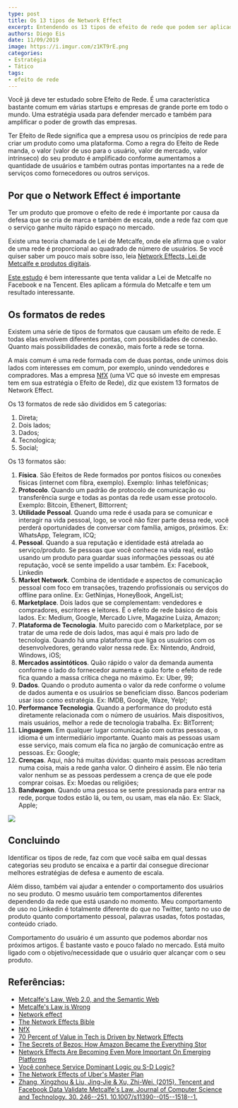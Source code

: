```yaml
---
type: post
title: Os 13 tipos de Network Effect
excerpt: Entendendo os 13 tipos de efeito de rede que podem ser aplicados no seu produto
authors: Diego Eis
date: 11/09/2019
image: https://i.imgur.com/z1KT9rE.png
categories:
- Estratégia
- Tático
tags: 
- efeito de rede
---
```



Você já deve ter estudado sobre Efeito de Rede. É uma característica
bastante comum em várias startups e empresas de grande porte em todo o
mundo. Uma estratégia usada para defender mercado e também para
amplificar o poder de growth das empresas.

Ter Efeito de Rede significa que a empresa usou os princípios de rede
para criar um produto como uma plataforma. Como a regra do Efeito de
Rede manda, o valor (valor de uso para o usuário, valor de mercado,
valor intrínseco) do seu produto é amplificado conforme aumentamos a
quantidade de usuários e também outras pontas importantes na a rede de
serviços como fornecedores ou outros serviços.

Por que o Network Effect é importante
-------------------------------------

Ter um produto que promove o efeito de rede é importante por causa da
defesa que se cria de marca e também de escala, onde a rede faz com que
o serviço ganhe muito rápido espaço no mercado.

Existe uma teoria chamada de Lei de Metcalfe, onde ele afirma que o
valor de uma rede é proporcional ao quadrado de número de usuários. Se
você quiser saber um pouco mais sobre isso, leia [Network Effects, Lei de Metcalfe e produtos digitais](https://diegoeis.com/network-effects-lei-de-metcalfe-e-produtos-digitais/).

[Este estudo](https://www.researchgate.net/publication/273895436_Tencent_and_Facebook_Data_Validate_Metcalfe's_Law)
é bem interessante que tenta validar a Lei de Metcalfe no Facebook e na
Tencent. Eles aplicam a fórmula do Metcalfe e tem um resultado
interessante.

Os formatos de redes
--------------------

Existem uma série de tipos de formatos que causam um efeito de rede. E
todas elas envolvem diferentes pontas, com possibilidades de conexão.
Quanto mais possibilidades de conexão, mais forte a rede se torna.

A mais comum é uma rede formada com de duas pontas, onde unimos dois
lados com interesses em comum, por exemplo, unindo vendedores e
compradores. Mas a empresa [NfX](https://www.nfx.com/) (uma VC que só
investe em empresas tem em sua estratégia o Efeito de Rede), diz que
existem 13 formatos de Network Effect.

Os 13 formatos de rede são divididos em 5 categorias:

1. Direta;
2. Dois lados;
3. Dados;
4. Tecnologica;
5. Social;

Os 13 formatos são:

1. **Física**. São Efeitos de Rede formados por pontos físicos ou conexões físicas (internet com fibra, exemplo). Exemplo: linhas telefônicas;
2. **Protocolo**. Quando um padrão de protocolo de comunicação ou transferência surge e todas as pontas da rede usam esse protocolo. Exemplo: Bitcoin, Ethenert, Bittorrent;
3. **Utilidade Pessoal**. Quando uma rede é usada para se comunicar e interagir na vida pessoal, logo, se você não fizer parte dessa rede, você perderá oportunidades de conversar com família, amigos, próximos. Ex: WhatsApp, Telegram, ICQ;
4. **Pessoal**. Quando a sua reputação e identidade está atrelada ao serviço/produto. Se pessoas que você conhece na vida real, estão usando um produto para guardar suas informações pessoas ou até reputação, você se sente impelido a usar também. Ex: Facebook, Linkedin
5. **Market Network**. Combina de identidade e aspectos de comunicação pessoal com foco em transações, trazendo profissionais ou serviços do offline para online. Ex: GetNinjas, HoneyBook, AngelList;
6. **Marketplace**. Dois lados que se complementam: vendedores e compradores, escritores e leitores. É o efeito de rede básico de dois lados. Ex: Medium, Google, Mercado Livre, Magazine Luiza, Amazon;
7. **Plataforma de Tecnologia**. Muito parecido com o Marketplace, por se tratar de uma rede de dois lados, mas aqui é mais pro lado de tecnologia. Quando há uma plataforma que liga os usuários com os desenvolvedores, gerando valor nessa rede. Ex: Nintendo, Android, Windows, iOS;
8. **Mercados assintóticos**. Quão rápido o valor da demanda aumenta conforme o lado do fornecedor aumenta e quão forte o efeito de rede fica quando a massa crítica chega no máximo. Ex: Uber, 99;
9. **Dados**. Quando o produto aumenta o valor da rede conforme o volume de dados aumenta e os usuários se beneficiam disso. Bancos poderiam usar isso como estratégia. Ex: IMDB, Google, Waze, Yelp!;
10. **Performance Tecnologia**. Quando a performance do produto está diretamente relacionada com o número de usuários. Mais dispositivos, mais usuários, melhor a rede de tecnologia trabalha. Ex: BitTorrent;
11. **Linguagem**. Em qualquer lugar comunicação com outras pessoas, o idioma é um intermediário importante. Quanto mais as pessoas usam esse serviço, mais comum ela fica no jargão de comunicação entre as pessoas. Ex: Google;
12. **Crenças**. Aqui, não há muitas dúvidas: quanto mais pessoas acreditam numa coisa, mais a rede ganha valor. O dinheiro é assim. Ele não teria valor nenhum se as pessoas perdessem a crença de que ele pode comprar coisas. Ex: Moedas ou religiões;
13. **Bandwagon**. Quando uma pessoa se sente pressionada para entrar na rede, porque todos estão lá, ou tem, ou usam, mas ela não. Ex: Slack, Apple;

[![](https://bucketeer-e05bbc84-baa3-437e-9518-adb32be77984.s3.amazonaws.com/public/images/40b60663-ba6a-4c2d-aa65-c61b4149d4ba_1200x848.png)](https://cdn.substack.com/image/fetch/f_auto,q_auto:good,fl_progressive:steep/https%3A%2F%2Fbucketeer-e05bbc84-baa3-437e-9518-adb32be77984.s3.amazonaws.com%2Fpublic%2Fimages%2F40b60663-ba6a-4c2d-aa65-c61b4149d4ba_1200x848.png)

Concluindo
----------

Identificar os tipos de rede, faz com que você saiba em qual dessas
categorias seu produto se encaixa e a partir daí consegue direcionar
melhores estratégias de defesa e aumento de escala.

Além disso, também vai ajudar a entender o comportamento dos usuários no
seu produto. O mesmo usuário tem comportamentos diferentes dependendo da
rede que está usando no momento. Meu comportamento de uso no Linkedin é
totalmente diferente do que no Twitter, tanto no uso de produto quanto
comportamento pessoal, palavras usadas, fotos postadas, conteúdo
criado.

Comportamento do usuário é um assunto que podemos abordar nos próximos
artigos. É bastante vasto e pouco falado no mercado. Está muito ligado
com o objetivo/necessidade que o usuário quer alcançar com o seu
produto.

Referências:
------------

- [Metcalfe's Law, Web 2.0, and the Semantic Web](http://www.cs.umd.edu/~golbeck/downloads/Web20-SW-JWS-webVersion.pdf)
- [Metcalfe's Law is Wrong](https://spectrum.ieee.org/computing/networks/metcalfes-law-is-wrong)
- [Network effect](https://en.wikipedia.org/wiki/Network_effect#Web_sites)
- [The Network Effects Bible](https://www.slideshare.net/NFXvc/the-network-effects-bible-95560213)
- [NfX](https://www.nfx.com/)
- [70 Percent of Value in Tech is Driven by Network Effects](https://www.nfx.com/post/70-percent-value-network-effects)
- [The Secrets of Bezos: How Amazon Became the Everything Stor](https://www.bloomberg.com/news/articles/2013-10-10/jeff-bezos-and-the-age-of-amazon-excerpt-from-the-everything-store-by-brad-stone)
- [Network Effects Are Becoming Even More Important On Emerging Platforms](https://www.forbes.com/sites/startupnationcentral/2018/03/18/why-a-network-effect-is-the-only-way-your-startup-can-win/#462c77847527)
- [Você conhece Service Dominant Logic ou S-D Logic?](https://diegoeis.com/service-dominant-logic-marketing/)
- [The Network Effects of Uber's Master Plan](https://hackernoon.com/the-network-effects-of-ubers-master-plan-or-why-travis-kalanick-is-captain-nemo-46d521a03b2d/)
- [Zhang, Xingzhou & Liu, Jing-Jie & Xu, Zhi-Wei. (2015). Tencent and Facebook Data Validate Metcalfe's Law. Journal of Computer Science and Technology. 30. 246--251. 10.1007/s11390--015--1518--1.](https://www.researchgate.net/publication/273895436_Tencent_and_Facebook_Data_Validate_Metcalfe's_Law)

